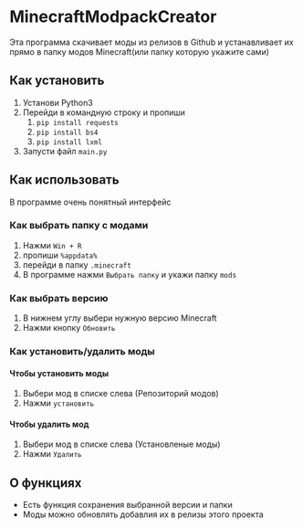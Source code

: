 # MinecraftModpackCreator
Эта программа скачивает моды из релизов в Github и устанавливает их прямо в папку модов Minecraft(или папку которую укажите сами)

## Как установить
1. Установи Python3
2. Перейди в командную строку и пропиши
   1. `pip install requests`
   2. `pip install bs4`
   3. `pip install lxml`
3. Запусти файл `main.py`

## Как использовать
В программе очень понятный интерфейс

### Как выбрать папку с модами
1. Нажми `Win + R`
2. пропиши `%appdata%`
3. перейди в папку `.minecraft`
4. В программе нажми `Выбрать папку` и укажи папку `mods`

### Как выбрать версию
1. В нижнем углу выбери нужную версию Minecraft
2. Нажми кнопку `Обновить`
### Как установить/удалить моды
#### Чтобы установить моды
1. Выбери мод в списке слева (Репозиторий модов)
2. Нажми `установить`
#### Чтобы удалить мод
1. Выбери мод в списке слева (Установленые моды)
2. Нажми `Удалить`

## О функциях
- Есть функция сохранения выбранной версии и папки
- Моды можно обновлять добавлия их в релизы этого проекта
